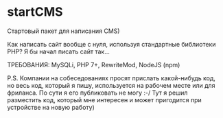 # startCMS
Стартовый пакет для написания CMS)

Как написать сайт вообще с нуля, используя стандартные библиотеки PHP? Я бы начал писать сайт так...

ТРЕБОВАНИЯ:
MySQLi, PHP 7+, RewriteMod, NodeJS (npm)

P.S. Компании на собеседованиях просят прислать какой-нибудь код, но весь код, который я пишу, используется на рабочем месте или для фриланса. По сути я его публиковать не могу :-/ Тут я решил разместить код, который мне интересен и может пригодится при устройстве на новую работу)
